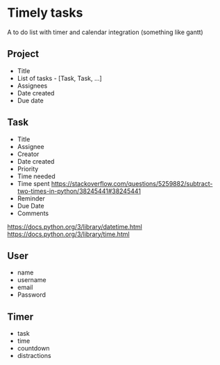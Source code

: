 # Timely tasks

A to do list with timer and calendar integration (something like gantt)


## Project

- Title
- List of tasks - [Task, Task, ...]
- Assignees
- Date created
- Due date

## Task
- Title
- Assignee
- Creator
- Date created
- Priority
- Time needed
- Time spent https://stackoverflow.com/questions/5259882/subtract-two-times-in-python/38245441#38245441
- Reminder
- Due Date
- Comments

https://docs.python.org/3/library/datetime.html
https://docs.python.org/3/library/time.html


## User
- name
- username
- email
- Password

## Timer
- task
- time
- countdown
- distractions
